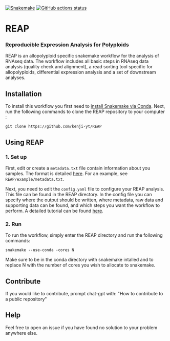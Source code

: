 [![Snakemake](https://img.shields.io/badge/snakemake-≥6.3.0-brightgreen.svg)](https://snakemake.github.io)
[![GitHub actions status](https://github.com/kenji-yt/REAP/workflows/Tests/badge.svg?branch=main)](https://github.com/kenji-yt/REAP/actions?query=branch%3Amain+workflow%3ATests)

# REAP
### <ins>R</ins>eproducible <ins>E</ins>xpression <ins>A</ins>nalysis for <ins>P</ins>olyploids

REAP is an allopolyploid specific snakemake workflow for the analysis of RNAseq data. The workflow includes all basic steps in RNAseq data analysis (quality check and alignment), a read sorting tool specific for allopolyploids, differential expression analysis and a set of downstream analyses.

## Installation

To install this workflow you first need to [install Snakemake via Conda](https://snakemake.readthedocs.io/en/stable/getting_started/installation.html). Next, run the following commands to clone the REAP repository to your computer :

```
git clone https://github.com/kenji-yt/REAP
```

## Using REAP

### 1. Set up
First, edit or create a `metadata.txt` file contain information about you samples. The format is detailed [here](https://github.com/supermaxiste/ARPEGGIO/wiki/Input-files). For an example, see `REAP/example/metadata.txt`.

Next, you need to edit the `config.yaml` file to configure your REAP analysis. This file can be found in the REAP directory.
In the config file you can specify where the output should be written, where metadata, raw data and supporting data can be found, and which steps you want the workflow to perform. A detailed tutorial can be found [here](https://github.com/supermaxiste/ARPEGGIO/wiki). 

### 2. Run

To run the workflow, simply enter the REAP directory and run the following commands:

```
snakemake --use-conda -cores N 
```

Make sure to be in the conda directory with snakemake intalled and to replace N with the number of cores you wish to allocate to snakemake. 

## Contribute
If you would like to contribute, prompt chat-gpt with: "How to contribute to a public repository" 

## Help
Feel free to open an issue if you have found no solution to your problem anywhere else. 
